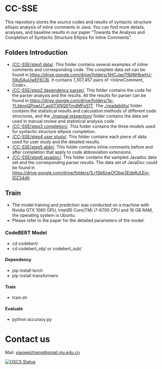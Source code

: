 # CC-SSE
This repository stores the source codes and results of syntactic structure ellispis analysis of inline comments in Java.
You can find more details, analyses, and baseline results in our paper "Towards the Analysis and Completion of Syntactic Structure Ellipsis for Inline Comments".
## Folders Introduction
* [/CC-SSE/step1 data/](https://github.com/Sherww/CC-SSE/tree/main/step1%20data). This folder contains several examples of inline comments and corresponding code. The complete data set can be found in https://drive.google.com/drive/folders/1iHCJap7f8jjNHbwHJ-59uSAuUwEF6C8j. It contains 1,307,457 pairs of <InlineComment, Code>.
* [/CC-SSE/step2 dependency parser/](https://github.com/Sherww/CC-SSE/tree/main/step2%20dependency%20parser). This folder contains the code for the parser analysis and the results. All the results for parser can be found in https://drive.google.com/drive/folders/1p-YLbbrpQPnwU7_aqGTXNQ0TmdMFpS1T. The [./readability/](https://github.com/Sherww/CC-SSE/tree/main/step2%20dependency%20parser/statistics/readability) folder contains the statistical results and calculation methods of different code structures, and the [./manual respection/](https://github.com/Sherww/CC-SSE/tree/main/step2%20dependency%20parser/statistics/manual%20respection) folder contains the data set used in manual review and statistical analysis code. 
* [/CC-SSE/step3 completion/](https://github.com/Sherww/CC-SSE/tree/main/step3%20completion). This folder contains the three models used for syntactic structure ellipsis completion.
* [/CC-SSE/step4 user study/](https://github.com/Sherww/CC-SSE/tree/main/step4%20user%20study). This folder contains each piece of data used for user study and the detailed results.
* [/CC-SSE/step5 abbr/](https://github.com/Sherww/CC-SSE/tree/main/step5%20abbr). This folder contains inline comments before and after completion that apply to code abbreviation extensions.
* [/CC-SSE/step6 javadoc/](https://github.com/Sherww/CC-SSE/tree/main/step6%20javadoc%20statistics). This folder contains the sampled Javadoc data set and the corresponding parser results. The data set of JavaDoc could be found in https://drive.google.com/drive/folders/1Lr1Sk6zwOf2bw3EdqRJLEjv-lDZ34dtI
## Train
* The model training and prediction was conducted on a machine with Nvidia GTX 1080 GPU, Intel(R) Core(TM) i7-6700 CPU and 16 GB RAM, the operating system is Ubuntu.
* Please refer to the paper for the detailed parameters of the model.
### CodeBERT Model
* cd codebert/
* cd codebert_obj/ or codebert_sub/
#### Dependency
* pip install torch
* pip install transformers
#### Train 
* train.sh
#### Evaluate
* python accuracy.py
# Contact us
Mail: xiaoweizhang@smail.nju.edu.cn

[![OSCS Status](https://www.oscs1024.com/platform/badge/Sherww/CC-SSE.svg?size=small)](https://www.oscs1024.com/project/Sherww/CC-SSE?ref=badge_small)
